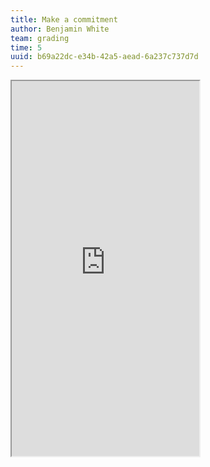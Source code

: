 ```yaml
---
title: Make a commitment
author: Benjamin White
team: grading
time: 5
uuid: b69a22dc-e34b-42a5-aead-6a237c737d7d
---
```


<iframe id='learning_contract' height='600' src='https://thinkful.typeform.com/to/k1LySc'></iframe>

